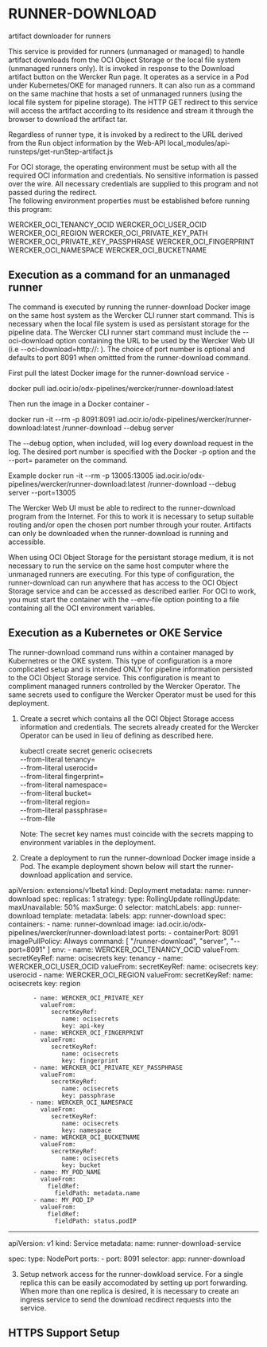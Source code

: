 # RUNNER-DOWNLOAD
artifact downloader for runners

This service is provided for runners (unmanaged or managed) to handle artifact downloads
from the OCI Object Storage or the local file system (unmanaged runners only). It is invoked
in response to the Download artifact button on the Wercker Run page. It operates  as a service
in a Pod under Kubernetes/OKE for managed runners. It can also run as a command on the same machine
that hosts a set of unmanaged runners (using the local file system for pipeline storage). The
HTTP GET redirect to this service will access the artifact according to its residence and stream it 
through the browser to download the artifact tar. 

Regardless of runner type, it is invoked by a redirect to the URL derived from the Run object
information by the Web-API local_modules/api-runsteps/get-runStep-artifact.js 

For OCI storage, the operating environment must be setup with all the required OCI information
and credentials. No sensitive information is passed over the wire. All necessary credentials are 
supplied to this program and not passed during the redirect.  
The following environment properties must be established before running this program: 

   WERCKER_OCI_TENANCY_OCID
   WERCKER_OCI_USER_OCID
   WERCKER_OCI_REGION
   WERCKER_OCI_PRIVATE_KEY_PATH
   WERCKER_OCI_PRIVATE_KEY_PASSPHRASE
   WERCKER_OCI_FINGERPRINT
   WERCKER_OCI_NAMESPACE
   WERCKER_OCI_BUCKETNAME  

Execution as a command for an unmanaged runner
---------------------------------------------

The command is executed by running the runner-download Docker image on the same host system as the Wercker CLI runner start command. This is necessary when the local file system is used as persistant storage for the pipeline data. The Wercker CLI runner start command must include the --oci-download option containing the URL to be used by the Wercker Web UI (i.e  --oci-download=http://<hostname or ip>:<port number> ). The choice of port number
is optional and defaults to port 8091 when omittted from the  runner-download command.  

First pull the latest Docker image for the runner-download service - 
   
   docker pull iad.ocir.io/odx-pipelines/wercker/runner-download:latest

Then run the image in a Docker container -
   
   docker run -it --rm -p 8091:8091 iad.ocir.io/odx-pipelines/wercker/runner-download:latest /runner-download --debug server

The --debug option, when included, will log every download request in the log. The desired port number is specified
with the Docker -p option and the --port= parameter on the command. 

Example 
   docker run -it --rm -p 13005:13005 iad.ocir.io/odx-pipelines/wercker/runner-download:latest /runner-download --debug server --port=13005

The Wercker Web UI must be able to redirect to the runner-download program from the Internet. For this to
work it is necessary to setup suitable routing and/or open the chosen port number through your router. Artifacts
can only be downloaded when the runner-download is running and accessible. 

When using OCI Object Storage for the persistant storage medium, it is not necessary to run the service on
the same host computer where the unmanaged runners are executing. For this type of configuration, the
runner-download can run anywhere that has access to the OCI Object Storage service and can be accessed as
described earlier.  For OCI to work, you must start the container with the --env-file option pointing to a file containing all the OCI environment variables.  

Execution as a Kubernetes or OKE Service
----------------------------------------

The runner-download command runs within a container managed by Kubernetres or the OKE system. This type of 
configuration is a more complicated setup and is intended ONLY for pipeline information persisted to the OCI
Object Storage service. This configuration is meant to compliment managed runners controlled by the 
Wercker Operator. The same secrets used to configure the Wercker Operator must be used for this deployment.

1. Create a secret which contains all the OCI Object Storage access information and credentials. The secrets 
   already created for the Wercker Operator can be used in lieu of defining as described here. 

   kubectl create secret generic ocisecrets \
   --from-literal tenancy=<oci tenancy> \
   --from-literal userocid=<oci username> \
   --from-literal fingerprint=<fingerprint> \
   --from-literal namespace=<oci namespace> \
   --from-literal bucket=<bucket-name> \
   --from-literal region=<region> \
   --from-literal passphrase=<passphrase> \
   --from-file <path to api_key.pem>

   Note: The secret key names must coincide with the secrets mapping to environment variables in the deployment.

2. Create a deployment to run the runner-download Docker image inside a Pod. The example deployment shown below 
   will start the runner-download application and service. 

  apiVersion: extensions/v1beta1
  kind: Deployment
  metadata:
    name: runner-download
  spec:
    replicas: 1
    strategy:
      type: RollingUpdate
      rollingUpdate:
        maxUnavailable: 50%
        maxSurge: 0
    selector:
        matchLabels:
          app: runner-download
    template:
      metadata:
        labels:
          app: runner-download
      spec:
         containers:
         - name: runner-download
           image: iad.ocir.io/odx-pipelines/wercker/runner-download:latest
           ports:
           - containerPort: 8091
           imagePullPolicy: Always
           command: [
             "/runner-download",
             "server",
             "--port=8091"
           ]
           env:
           - name: WERCKER_OCI_TENANCY_OCID
             valueFrom:
                secretKeyRef:
                   name: ocisecrets
                   key: tenancy
           - name: WERCKER_OCI_USER_OCID
             valueFrom:
                secretKeyRef:
                   name: ocisecrets
                   key: userocid
           - name: WERCKER_OCI_REGION
             valueFrom:
                secretKeyRef:
                   name: ocisecrets
                   key: region

           - name: WERCKER_OCI_PRIVATE_KEY
             valueFrom:
                secretKeyRef:
                   name: ocisecrets
                   key: api-key
           - name: WERCKER_OCI_FINGERPRINT
             valueFrom:
                secretKeyRef:
                   name: ocisecrets
                   key: fingerprint
           - name: WERCKER_OCI_PRIVATE_KEY_PASSPHRASE
             valueFrom:
                secretKeyRef:
                   name: ocisecrets
                   key: passphrase
          - name: WERCKER_OCI_NAMESPACE
             valueFrom:
                secretKeyRef:
                   name: ocisecrets
                   key: namespace
           - name: WERCKER_OCI_BUCKETNAME
             valueFrom:
                secretKeyRef:
                   name: ocisecrets
                   key: bucket
           - name: MY_POD_NAME
             valueFrom:
               fieldRef:
                 fieldPath: metadata.name
           - name: MY_POD_IP
             valueFrom:
               fieldRef:
                 fieldPath: status.podIP

  -------------
  apiVersion: v1
  kind: Service
  metadata:
    name: runner-download-service

  spec:
    type: NodePort
    ports:
    -  port: 8091
    selector:
       app: runner-download

3. Setup network access for the runner-dowkload service. For a single replica this can be easily accomodated by setting up port forwarding. When more than one replica is desired, it is necessary to create an ingress service to send the download recdirect requests into the service. 

HTTPS Support Setup
--------------------